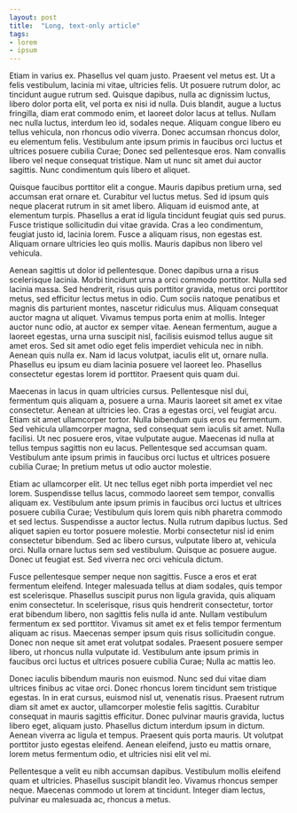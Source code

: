 ```yaml
---
layout: post
title:  "Long, text-only article"
tags:
- lorem
- ipsum
---
```

Etiam in varius ex. Phasellus vel quam justo. Praesent vel metus est. Ut a felis vestibulum, lacinia mi vitae, ultricies felis. Ut posuere rutrum dolor, ac tincidunt augue rutrum sed. Quisque dapibus, nulla ac dignissim luctus, libero dolor porta elit, vel porta ex nisi id nulla. Duis blandit, augue a luctus fringilla, diam erat commodo enim, et laoreet dolor lacus at tellus. Nullam nec nulla luctus, interdum leo id, sodales neque. Aliquam congue libero eu tellus vehicula, non rhoncus odio viverra. Donec accumsan rhoncus dolor, eu elementum felis. Vestibulum ante ipsum primis in faucibus orci luctus et ultrices posuere cubilia Curae; Donec sed pellentesque eros. Nam convallis libero vel neque consequat tristique. Nam ut nunc sit amet dui auctor sagittis. Nunc condimentum quis libero et aliquet.

Quisque faucibus porttitor elit a congue. Mauris dapibus pretium urna, sed accumsan erat ornare et. Curabitur vel luctus metus. Sed id ipsum quis neque placerat rutrum in sit amet libero. Aliquam id euismod ante, at elementum turpis. Phasellus a erat id ligula tincidunt feugiat quis sed purus. Fusce tristique sollicitudin dui vitae gravida. Cras a leo condimentum, feugiat justo id, lacinia lorem. Fusce a aliquam risus, non egestas est. Aliquam ornare ultricies leo quis mollis. Mauris dapibus non libero vel vehicula.

Aenean sagittis ut dolor id pellentesque. Donec dapibus urna a risus scelerisque lacinia. Morbi tincidunt urna a orci commodo porttitor. Nulla sed lacinia massa. Sed hendrerit, risus quis porttitor gravida, metus orci porttitor metus, sed efficitur lectus metus in odio. Cum sociis natoque penatibus et magnis dis parturient montes, nascetur ridiculus mus. Aliquam consequat auctor magna ut aliquet. Vivamus tempus porta enim at mollis. Integer auctor nunc odio, at auctor ex semper vitae. Aenean fermentum, augue a laoreet egestas, urna urna suscipit nisl, facilisis euismod tellus augue sit amet eros. Sed sit amet odio eget felis imperdiet vehicula nec in nibh. Aenean quis nulla ex. Nam id lacus volutpat, iaculis elit ut, ornare nulla. Phasellus eu ipsum eu diam lacinia posuere vel laoreet leo. Phasellus consectetur egestas lorem id porttitor. Praesent quis quam dui.

Maecenas in lacus in quam ultricies cursus. Pellentesque nisl dui, fermentum quis aliquam a, posuere a urna. Mauris laoreet sit amet ex vitae consectetur. Aenean at ultricies leo. Cras a egestas orci, vel feugiat arcu. Etiam sit amet ullamcorper tortor. Nulla bibendum quis eros eu fermentum. Sed vehicula ullamcorper magna, sed consequat sem iaculis sit amet. Nulla facilisi. Ut nec posuere eros, vitae vulputate augue. Maecenas id nulla at tellus tempus sagittis non eu lacus. Pellentesque sed accumsan quam. Vestibulum ante ipsum primis in faucibus orci luctus et ultrices posuere cubilia Curae; In pretium metus ut odio auctor molestie.

Etiam ac ullamcorper elit. Ut nec tellus eget nibh porta imperdiet vel nec lorem. Suspendisse tellus lacus, commodo laoreet sem tempor, convallis aliquam ex. Vestibulum ante ipsum primis in faucibus orci luctus et ultrices posuere cubilia Curae; Vestibulum quis lorem quis nibh pharetra commodo et sed lectus. Suspendisse a auctor lectus. Nulla rutrum dapibus luctus. Sed aliquet sapien eu tortor posuere molestie. Morbi consectetur nisl id enim consectetur bibendum. Sed ac libero cursus, vulputate libero at, vehicula orci. Nulla ornare luctus sem sed vestibulum. Quisque ac posuere augue. Donec ut feugiat est. Sed viverra nec orci vehicula dictum.

Fusce pellentesque semper neque non sagittis. Fusce a eros et erat fermentum eleifend. Integer malesuada tellus at diam sodales, quis tempor est scelerisque. Phasellus suscipit purus non ligula gravida, quis aliquam enim consectetur. In scelerisque, risus quis hendrerit consectetur, tortor erat bibendum libero, non sagittis felis nulla id ante. Nullam vestibulum fermentum ex sed porttitor. Vivamus sit amet ex et felis tempor fermentum aliquam ac risus. Maecenas semper ipsum quis risus sollicitudin congue. Donec non neque sit amet erat volutpat sodales. Praesent posuere semper libero, ut rhoncus nulla vulputate id. Vestibulum ante ipsum primis in faucibus orci luctus et ultrices posuere cubilia Curae; Nulla ac mattis leo.

Donec iaculis bibendum mauris non euismod. Nunc sed dui vitae diam ultrices finibus ac vitae orci. Donec rhoncus lorem tincidunt sem tristique egestas. In in erat cursus, euismod nisl ut, venenatis risus. Praesent rutrum diam sit amet ex auctor, ullamcorper molestie felis sagittis. Curabitur consequat in mauris sagittis efficitur. Donec pulvinar mauris gravida, luctus libero eget, aliquam justo. Phasellus dictum interdum ipsum in dictum. Aenean viverra ac ligula et tempus. Praesent quis porta mauris. Ut volutpat porttitor justo egestas eleifend. Aenean eleifend, justo eu mattis ornare, lorem metus fermentum odio, et ultricies nisi elit vel mi.

Pellentesque a velit eu nibh accumsan dapibus. Vestibulum mollis eleifend quam et ultricies. Phasellus suscipit blandit leo. Vivamus rhoncus semper neque. Maecenas commodo ut lorem at tincidunt. Integer diam lectus, pulvinar eu malesuada ac, rhoncus a metus. 